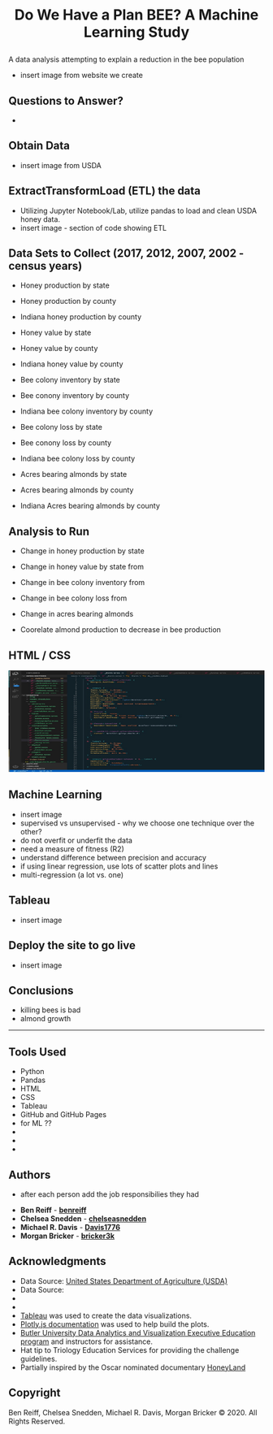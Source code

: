 # <p align="center">Do We Have a Plan BEE? A Machine Learning Study</p>

A data analysis attempting to explain a reduction in the bee population
- insert image from website we create

## Questions to Answer?
* 

## Obtain Data
- insert image from USDA

## **E**xtract**T**ransform**L**oad (ETL) the data
- Utilizing Jupyter Notebook/Lab, utilize pandas to load and clean USDA honey data.
- insert image - section of code showing ETL

## Data Sets to Collect (2017, 2012, 2007, 2002 - census years)
* Honey production by state
* Honey production by county
* Indiana honey production by county

* Honey value by state
* Honey value by county
* Indiana honey value by county

* Bee colony inventory by state
* Bee conony inventory by county
* Indiana bee colony inventory by county

* Bee colony loss by state
* Bee conony loss by county
* Indiana bee colony loss by county

* Acres bearing almonds by state
* Acres bearing almonds by county
* Indiana Acres bearing almonds by county

## Analysis to Run
* Change in honey production by state
* Change in honey value by state from
* Change in bee colony inventory from
* Change in bee colony loss from
* Change in acres bearing almonds

* Coorelate almond production to decrease in bee production


## HTML / CSS

<p align="center">
  <img width="600" height="200" src="images\HTML_CSS_Code_Screen_Shot.jpeg?raw=true)">
</p>


## Machine Learning
- insert image
- supervised vs unsupervised - why we choose one technique over the other?
- do not overfit or underfit the data
- need a measure of fitness (R2)
- understand difference between precision and accuracy
- if using linear regression, use lots of scatter plots and lines
- multi-regression (a lot vs. one)

## Tableau
- insert image

## Deploy the site to go live
- insert image

## Conclusions
- killing bees is bad
- almond growth

- - -
## Tools Used

* Python
* Pandas
* HTML
* CSS
* Tableau
* GitHub and GitHub Pages
* for ML ??
* 
* 
* 


## Authors

- after each person add the job responsibilies they had

* **Ben Reiff** - **[benreiff](https://github.com/benreiff)**
* **Chelsea Snedden** - **[chelseasnedden](https://github.com/chelseasnedden)**
* **Michael R. Davis** - **[Davis1776](https://github.com/Davis1776)**
* **Morgan Bricker** - **[bricker3k](https://github.com/benreiff)**


## Acknowledgments

* Data Source: [United States Department of Agriculture (USDA)](https://quickstats.nass.usda.gov/)
* Data Source:
* 
* 
* [Tableau](https://www.tableau.com/) was used to create the data visualizations.
* [Plotly.js documentation](https://plot.ly/javascript/) was used to help build the plots.
* [Butler University Data Analytics and Visualization Executive Education program](https://www.butler.edu/executive-education) and instructors for assistance.
* Hat tip to Triology Education Services for providing the challenge guidelines.
* Partially inspired by the Oscar nominated documentary [HoneyLand](https://www.imdb.com/title/tt8991268/)

## Copyright
Ben Reiff, Chelsea Snedden, Michael R. Davis, Morgan Bricker © 2020. All Rights Reserved.